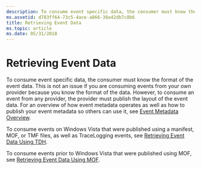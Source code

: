 ```yaml
---
description: To consume event specific data, the consumer must know the format of the event data.
ms.assetid: d783ff64-73c5-4ace-a866-38a42db7c8b6
title: Retrieving Event Data
ms.topic: article
ms.date: 05/31/2018
---
```


# Retrieving Event Data

To consume event specific data, the consumer must know the format of the event data. This is not an issue if you are consuming events from your own provider because you know the format of the data. However, to consume an event from any provider, the provider must publish the layout of the event data. For an overview of how event metadata operates as well as how to publish your event metadata so others can use it, see [Event Metadata Overview](event-metadata-overview.md).

To consume events on Windows Vista that were published using a manifest, MOF, or TMF files, as well as TraceLogging events, see [Retrieving Event Data Using TDH](retrieving-event-data-using-tdh.md).

To consume events prior to Windows Vista that were published using MOF, see [Retrieving Event Data Using MOF](retrieving-event-data-using-mof.md).

 

 



